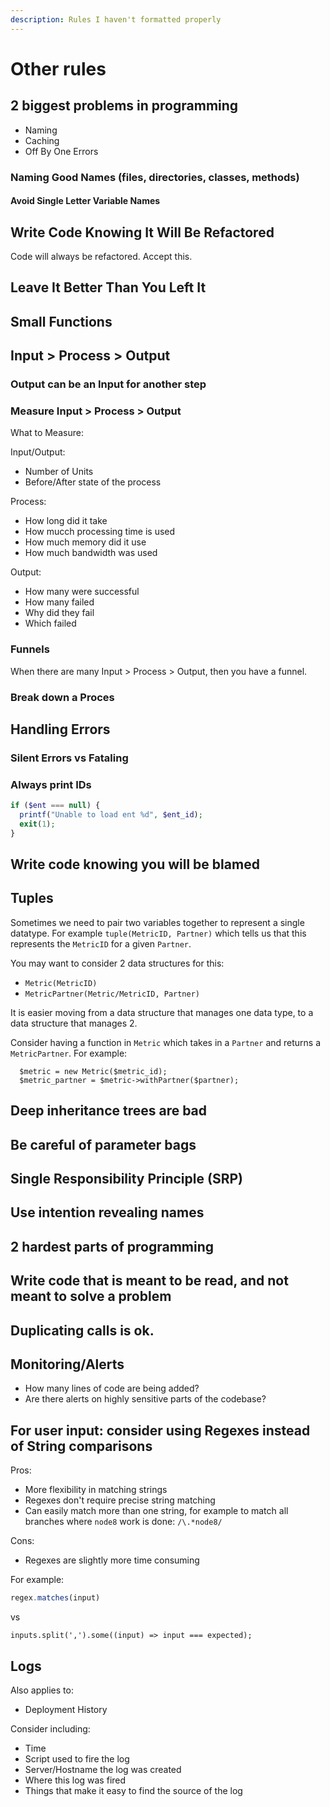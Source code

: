 ```yaml
---
description: Rules I haven't formatted properly
---
```


# Other rules

## 2 biggest problems in programming

* Naming
* Caching
* Off By One Errors

### Naming Good Names \(files, directories, classes, methods\)

#### Avoid Single Letter Variable Names

## Write Code Knowing It Will Be Refactored

Code will always be refactored. Accept this.

## Leave It Better Than You Left It

## Small Functions

## Input &gt; Process &gt; Output

### Output can be an Input for another step

### Measure Input &gt; Process &gt; Output

What to Measure:

Input/Output:

* Number of Units
* Before/After state of the process

Process:

* How long did it take
* How mucch processing time is used
* How much memory did it use
* How much bandwidth was used

Output:

* How many were successful
* How many failed
* Why did they fail
* Which failed

### Funnels

When there are many Input &gt; Process &gt; Output, then you have a funnel.

### Break down a Proces

## Handling Errors

### Silent Errors vs Fataling

### Always print IDs

```php
if ($ent === null) {
  printf("Unable to load ent %d", $ent_id);
  exit(1);
}
```

## Write code knowing you will be blamed

## 

## Tuples

Sometimes we need to pair two variables together to represent a single datatype. For example `tuple(MetricID, Partner)` which tells us that this represents the `MetricID` for a given `Partner`.

You may want to consider 2 data structures for this:

* `Metric(MetricID)`
* `MetricPartner(Metric/MetricID, Partner)`

It is easier moving from a data structure that manages one data type, to a data structure that manages 2.

Consider having a function in `Metric` which takes in a `Partner` and returns a `MetricPartner`. For example:

```text
  $metric = new Metric($metric_id);
  $metric_partner = $metric->withPartner($partner);
```

## Deep inheritance trees are bad

## Be careful of parameter bags

## Single Responsibility Principle \(SRP\)

## Use intention revealing names

## 2 hardest parts of programming

## Write code that is meant to be read, and not meant to solve a problem

## Duplicating calls is ok.

## Monitoring/Alerts

* How many lines of code are being added?
* Are there alerts on highly sensitive parts of the codebase?

## For user input: consider using Regexes instead of String comparisons

Pros:

* More flexibility in matching strings
* Regexes don't require precise string matching
* Can easily match more than one string, for example to match all branches where `node8` work is done: `/\.*node8/`

Cons:

* Regexes are slightly more time consuming

For example:

```javascript
regex.matches(input)
```

vs

```text
inputs.split(',').some((input) => input === expected);
```

## Logs

Also applies to:

* Deployment History

Consider including:

* Time
* Script used to fire the log
* Server/Hostname the log was created
* Where this log was fired
* Things that make it easy to find the source of the log

